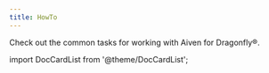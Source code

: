 ```yaml
---
title: HowTo
---
```


Check out the common tasks for working with Aiven for Dragonfly®.

import DocCardList from '@theme/DocCardList';

<DocCardList />

